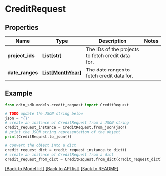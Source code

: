 # CreditRequest


## Properties

Name | Type | Description | Notes
------------ | ------------- | ------------- | -------------
**project_ids** | **List[str]** | The IDs of the projects to fetch credit data for. | 
**date_ranges** | [**List[MonthYear]**](MonthYear.md) | The date ranges to fetch credit data for. | 

## Example

```python
from odin_sdk.models.credit_request import CreditRequest

# TODO update the JSON string below
json = "{}"
# create an instance of CreditRequest from a JSON string
credit_request_instance = CreditRequest.from_json(json)
# print the JSON string representation of the object
print(CreditRequest.to_json())

# convert the object into a dict
credit_request_dict = credit_request_instance.to_dict()
# create an instance of CreditRequest from a dict
credit_request_from_dict = CreditRequest.from_dict(credit_request_dict)
```
[[Back to Model list]](../README.md#documentation-for-models) [[Back to API list]](../README.md#documentation-for-api-endpoints) [[Back to README]](../README.md)


